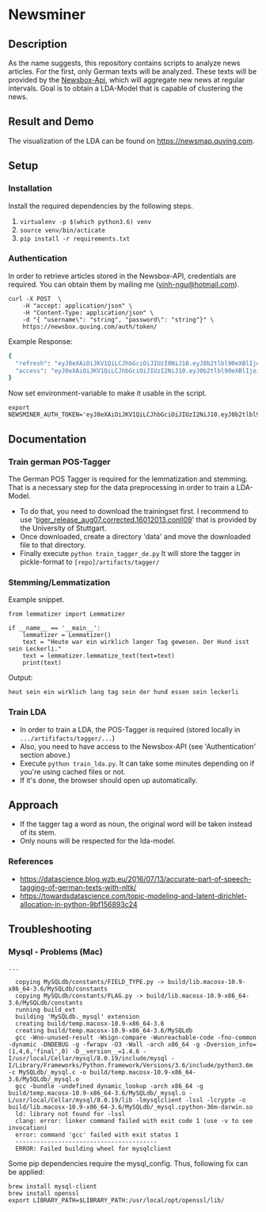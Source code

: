 # Newsminer

## Description
As the name suggests, this repository contains scripts to analyze news articles. 
For the first, only German texts will be analyzed. These texts will be provided by the [Newsbox-Api](https://newsbox.quving.com), which will aggregate new news at regular intervals.
Goal is to obtain a LDA-Model that is capable of clustering the news.

## Result and Demo
The visualization of the LDA can be found on https://newsmap.quving.com.

## Setup

### Installation
Install the required dependencies by the following steps.
1. ```virtualenv -p $(which python3.6) venv```
2. ```source venv/bin/acticate```
3. ```pip install -r requirements.txt```


### Authentication
In order to retrieve articles stored in the Newsbox-API, credentials are required.
You can obtain them by mailing me (vinh-ngu@hotmail.com).

```
curl -X POST  \ 
    -H "accept: application/json" \
    -H "Content-Type: application/json" \ 
    -d "{ "username\": "string", "password\": "string"}" \
    https://newsbox.quving.com/auth/token/
```

Example Response:
```bash
{
  "refresh": "eyJ0eXAiOiJKV1QiLCJhbGciOiJIUzI0NiJ10.eyJ0b2tlbl90eXBlIjoicmVmcmVzaCIsI2J...",
  "access": "eyJ0eXAiOiJKV1QiLCJhbGciOiJIUzI2NiJ10.eyJ0b2tlbl90eXBlIjoiYWNjZXNzIiwiZX..."
}
```

Now set environment-variable to make it usable in the script.
```
export NEWSMINER_AUTH_TOKEN='eyJ0eXAiOiJKV1QiLCJhbGciOiJIUzI2NiJ10.eyJ0b2tlbl90eXBlIjoiYWNjZXNzIiwiZX...'
```
## Documentation
### Train german POS-Tagger
The German POS Tagger is required for the lemmatization and stemming. That is a necessary step for the data preprocessing
in order to train a LDA-Model.

- To do that, you need to download the trainingset first. I recommend to use 
'[tiger_release_aug07.corrected.16012013.conll09](https://www.ims.uni-stuttgart.de/documents/ressourcen/korpora/tiger-corpus/download/start.html)'
 that is provided by the University of Stuttgart.
- Once downloaded, create a directory 'data' and move the downloaded file to that directory.
- Finally execute ``` python train_tagger_de.py ``` It will store the tagger in pickle-format to 
```[repo]/artifacts/tagger/```

 
### Stemming/Lemmatization
Example snippet.
```
from lemmatizer import Lemmatizer

if __name__ == '__main__':
    lemmatizer = Lemmatizer()
    text = "Heute war ein wirklich langer Tag gewesen. Der Hund isst sein Leckerli."
    text = lemmatizer.lemmatize_text(text=text)
    print(text)
```

Output:

```heut sein ein wirklich lang tag sein der hund essen sein leckerli```

### Train LDA
- In order to train a LDA, the POS-Tagger is required (stored locally in ```.../artififacts/tagger/...```)
- Also, you need to have access to the Newsbox-API (see 'Authentication' section above.)
- Execute ```python train_lda.py```. It can take some minutes depending on if you're using cached files or not.
- If it's done, the browser should open up automatically.


## Approach
- If the tagger tag a word as noun, the original word will be taken instead of its stem.
- Only nouns will be respected for the lda-model.

### References
- https://datascience.blog.wzb.eu/2016/07/13/accurate-part-of-speech-tagging-of-german-texts-with-nltk/ 
- https://towardsdatascience.com/topic-modeling-and-latent-dirichlet-allocation-in-python-9bf156893c24


## Troubleshooting
### Mysql - Problems (Mac)
```
...

  copying MySQLdb/constants/FIELD_TYPE.py -> build/lib.macosx-10.9-x86_64-3.6/MySQLdb/constants
  copying MySQLdb/constants/FLAG.py -> build/lib.macosx-10.9-x86_64-3.6/MySQLdb/constants
  running build_ext
  building 'MySQLdb._mysql' extension
  creating build/temp.macosx-10.9-x86_64-3.6
  creating build/temp.macosx-10.9-x86_64-3.6/MySQLdb
  gcc -Wno-unused-result -Wsign-compare -Wunreachable-code -fno-common -dynamic -DNDEBUG -g -fwrapv -O3 -Wall -arch x86_64 -g -Dversion_info=(1,4,6,'final',0) -D__version__=1.4.6 -I/usr/local/Cellar/mysql/8.0.19/include/mysql -I/Library/Frameworks/Python.framework/Versions/3.6/include/python3.6m -c MySQLdb/_mysql.c -o build/temp.macosx-10.9-x86_64-3.6/MySQLdb/_mysql.o
  gcc -bundle -undefined dynamic_lookup -arch x86_64 -g build/temp.macosx-10.9-x86_64-3.6/MySQLdb/_mysql.o -L/usr/local/Cellar/mysql/8.0.19/lib -lmysqlclient -lssl -lcrypto -o build/lib.macosx-10.9-x86_64-3.6/MySQLdb/_mysql.cpython-36m-darwin.so
  ld: library not found for -lssl
  clang: error: linker command failed with exit code 1 (use -v to see invocation)
  error: command 'gcc' failed with exit status 1
  ----------------------------------------
  ERROR: Failed building wheel for mysqlclient
```
Some pip dependencies require the mysql_config. Thus, following fix can be applied:

```
brew install mysql-client
brew install openssl
export LIBRARY_PATH=$LIBRARY_PATH:/usr/local/opt/openssl/lib/
```

